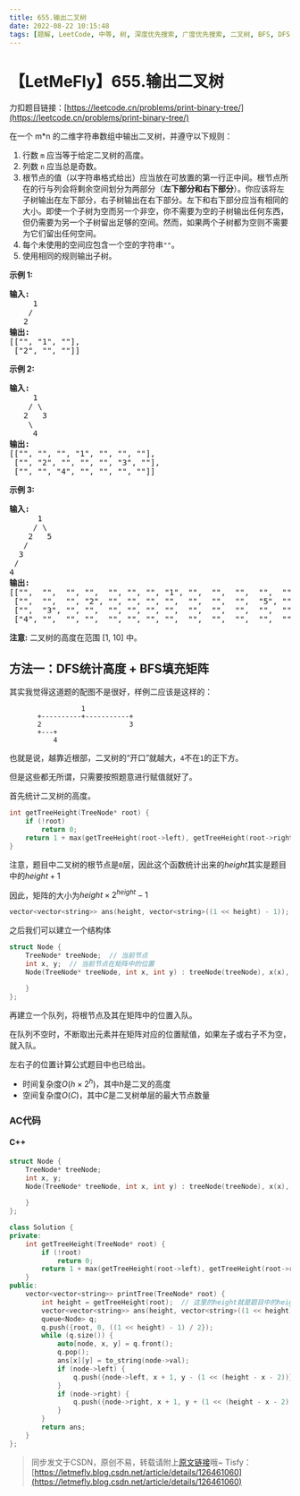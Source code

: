 ```yaml
---
title: 655.输出二叉树
date: 2022-08-22 10:15:48
tags: [题解, LeetCode, 中等, 树, 深度优先搜索, 广度优先搜索, 二叉树, BFS, DFS, 矩阵填充]
---
```


# 【LetMeFly】655.输出二叉树

力扣题目链接：[https://leetcode.cn/problems/print-binary-tree/](https://leetcode.cn/problems/print-binary-tree/)

<p>在一个 m*n 的二维字符串数组中输出二叉树，并遵守以下规则：</p>

<ol>
	<li>行数&nbsp;<code>m</code>&nbsp;应当等于给定二叉树的高度。</li>
	<li>列数&nbsp;<code>n</code>&nbsp;应当总是奇数。</li>
	<li>根节点的值（以字符串格式给出）应当放在可放置的第一行正中间。根节点所在的行与列会将剩余空间划分为两部分（<strong>左下部分和右下部分</strong>）。你应该将左子树输出在左下部分，右子树输出在右下部分。左下和右下部分应当有相同的大小。即使一个子树为空而另一个非空，你不需要为空的子树输出任何东西，但仍需要为另一个子树留出足够的空间。然而，如果两个子树都为空则不需要为它们留出任何空间。</li>
	<li>每个未使用的空间应包含一个空的字符串<code>&quot;&quot;</code>。</li>
	<li>使用相同的规则输出子树。</li>
</ol>

<p><strong>示例 1:</strong></p>

<pre>
<strong>输入:</strong>
     1
    /
   2
<strong>输出:</strong>
[[&quot;&quot;, &quot;1&quot;, &quot;&quot;],
 [&quot;2&quot;, &quot;&quot;, &quot;&quot;]]
</pre>

<p><strong>示例 2:</strong></p>

<pre>
<strong>输入:</strong>
     1
    / \
   2   3
    \
     4
<strong>输出:</strong>
[[&quot;&quot;, &quot;&quot;, &quot;&quot;, &quot;1&quot;, &quot;&quot;, &quot;&quot;, &quot;&quot;],
 [&quot;&quot;, &quot;2&quot;, &quot;&quot;, &quot;&quot;, &quot;&quot;, &quot;3&quot;, &quot;&quot;],
 [&quot;&quot;, &quot;&quot;, &quot;4&quot;, &quot;&quot;, &quot;&quot;, &quot;&quot;, &quot;&quot;]]
</pre>

<p><strong>示例 3:</strong></p>

<pre>
<strong>输入:</strong>
      1
     / \
    2   5
   / 
  3 
 / 
4 
<strong>输出:</strong>
[[&quot;&quot;,  &quot;&quot;,  &quot;&quot;, &quot;&quot;,  &quot;&quot;, &quot;&quot;, &quot;&quot;, &quot;1&quot;, &quot;&quot;,  &quot;&quot;,  &quot;&quot;,  &quot;&quot;,  &quot;&quot;, &quot;&quot;, &quot;&quot;]
 [&quot;&quot;,  &quot;&quot;,  &quot;&quot;, &quot;2&quot;, &quot;&quot;, &quot;&quot;, &quot;&quot;, &quot;&quot;,  &quot;&quot;,  &quot;&quot;,  &quot;&quot;,  &quot;5&quot;, &quot;&quot;, &quot;&quot;, &quot;&quot;]
 [&quot;&quot;,  &quot;3&quot;, &quot;&quot;, &quot;&quot;,  &quot;&quot;, &quot;&quot;, &quot;&quot;, &quot;&quot;,  &quot;&quot;,  &quot;&quot;,  &quot;&quot;,  &quot;&quot;,  &quot;&quot;, &quot;&quot;, &quot;&quot;]
 [&quot;4&quot;, &quot;&quot;,  &quot;&quot;, &quot;&quot;,  &quot;&quot;, &quot;&quot;, &quot;&quot;, &quot;&quot;,  &quot;&quot;,  &quot;&quot;,  &quot;&quot;,  &quot;&quot;,  &quot;&quot;, &quot;&quot;, &quot;&quot;]]
</pre>

<p><strong>注意:</strong> 二叉树的高度在范围 [1, 10] 中。</p>


    
## 方法一：DFS统计高度 + BFS填充矩阵

其实我觉得这道题的配图不是很好，样例二应该是这样的：

```
                  1
       +----------+-----------+
       2                      3
       +---+
           4
```

也就是说，越靠近根部，二叉树的“开口”就越大，```4```不在```1```的正下方。

但是这些都无所谓，只需要按照题意进行赋值就好了。

首先统计二叉树的高度。

```cpp
int getTreeHeight(TreeNode* root) {
    if (!root)
        return 0;
    return 1 + max(getTreeHeight(root->left), getTreeHeight(root->right));
}
```

注意，题目中二叉树的根节点是```0```层，因此这个函数统计出来的$height$其实是题目中的$height + 1$

因此，矩阵的大小为$height\times 2^{height} - 1$

```cpp
vector<vector<string>> ans(height, vector<string>((1 << height) - 1));
```

之后我们可以建立一个结构体

```cpp
struct Node {
    TreeNode* treeNode;  // 当前节点
    int x, y;  // 当前节点在矩阵中的位置
    Node(TreeNode* treeNode, int x, int y) : treeNode(treeNode), x(x), y(y) {
        
    }
};
```

再建立一个队列，将根节点及其在矩阵中的位置入队。

在队列不空时，不断取出元素并在矩阵对应的位置赋值，如果左子或右子不为空，就入队。

左右子的位置计算公式题目中也已给出。

+ 时间复杂度$O(h\times 2^h)$，其中$h$是二叉的高度
+ 空间复杂度$O(C)$，其中$C$是二叉树单层的最大节点数量

### AC代码

#### C++

```cpp
struct Node {
    TreeNode* treeNode;
    int x, y;
    Node(TreeNode* treeNode, int x, int y) : treeNode(treeNode), x(x), y(y) {
        
    }
};

class Solution {
private:
    int getTreeHeight(TreeNode* root) {
        if (!root)
            return 0;
        return 1 + max(getTreeHeight(root->left), getTreeHeight(root->right));
    }
public:
    vector<vector<string>> printTree(TreeNode* root) {
        int height = getTreeHeight(root);  // 这里的height就是题目中的height + 1
        vector<vector<string>> ans(height, vector<string>((1 << height) - 1));
        queue<Node> q;
        q.push({root, 0, ((1 << height) - 1) / 2});
        while (q.size()) {
            auto[node, x, y] = q.front();
            q.pop();
            ans[x][y] = to_string(node->val);
            if (node->left) {
                q.push({node->left, x + 1, y - (1 << (height - x - 2))});
            }
            if (node->right) {
                q.push({node->right, x + 1, y + (1 << (height - x - 2))});
            }
        }
        return ans;
    }
};
```

> 同步发文于CSDN，原创不易，转载请附上[原文链接](https://leetcode.letmefly.xyz/2022/08/22/LeetCode%200655.%E8%BE%93%E5%87%BA%E4%BA%8C%E5%8F%89%E6%A0%91/)哦~
> Tisfy：[https://letmefly.blog.csdn.net/article/details/126461060](https://letmefly.blog.csdn.net/article/details/126461060)
